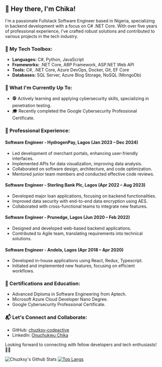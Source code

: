 <!-- <p align="center"><img class="content-img" src="https://res.cloudinary.com/dcgwltbei/image/upload/v1579399709/painted_img.jpg" alt="passport" height="148px" width="148px" style="border-radius:50%"></p> -->

## 👋 Hey there, I'm Chika!

I'm a passionate Fullstack Software Engineer based in Nigeria, specializing in backend development with a focus on C# .NET Core. With over five years of professional experience, I've crafted robust solutions and contributed to various projects in the tech industry.

### 🔧 My Tech Toolbox:
- **Languages:** C#, Python, JavaScript
- **Frameworks:** .NET Core, ABP Framework, ASP.NET Web API
- **Tools:** C#, .NET Core, Azure DevOps, Docker, Git, EF Core
- **Databases:** SQL Server, Azure Blog Storage, NoSQL (MongoDb)

### 🚀 What I'm Currently Up To:
- 🕵️ Actively learning and applying cybersecurity skills, specializing in penetration testing.
- 🎓 Recently completed the Google Cybersecurity Professional Certificate.

### 💼 Professional Experience:
#### Software Engineer - HydrogenPay, Lagos (Jan 2023 – Dec 2024)
- Led development of merchant portals, enhancing user-friendly interfaces.
- Implemented APIs for data visualization, improving data analysis.
- Collaborated on software design, architecture, and code optimization.
- Mentored junior team members and conducted effective code reviews.

#### Software Engineer - Sterling Bank Plc, Lagos (Apr 2022 – Aug 2023)
- Developed major loan applications, focusing on backend functionalities.
- Improved data security with end-to-end data encryption using AES.
- Collaborated with cross-functional teams to integrate new features.

#### Software Engineer - Prunedge, Lagos (Jun 2020 – Feb 2022)
- Designed and developed web-based backend applications.
- Contributed to Agile team, translating requirements into technical solutions.

#### Software Engineer - Andela, Lagos (Apr 2018 – Apr 2020)
- Developed in-house applications using React, Redux, Typescript.
- Initiated and implemented new features, focusing on efficient workflows.

### 🌟 Certifications and Education:
- Advanced Diploma in Software Engineering from Aptech.
- Microsoft Azure Cloud Developer Nano Degree.
- Google Cybersecurity Professional Certificate.

### 📬 Let's Connect and Collaborate:
- GitHub: [chuzksy-codeactive](https://github.com/chuzksy-codeactive)
- LinkedIn: [Onuchukwu Chika](https://www.linkedin.com/in/onuchukwu-chika)

Looking forward to connecting with fellow developers and tech enthusiasts! 👯‍♂️

<!--
<h2 align='center'>Hello there! My name is Chika Onuchukwu aka Chuzksy. 👋🤓</h2>

<p>I'm a fullstack software engineer from Nigeria, major in backend, C#. I have five years of professional experience as a software engineer. I am passionate about building scalable products with modern technologies. I constantly strive to improve my techniques and toolset. When I am not developing or building things, you can find me learning or in the kitchen cooking while I listen to some good Naija Afrobeat songs</p>

<h3>👯 Feel free to connect with me and let's collaborate </h3>

<p>
<a href="https://twitter.com/chuzksy"><img height="30" src="https://github.com/chuzksy-codeactive/chuzksy-codeactive/blob/master/assets/twitter-original.svg"></a>&nbsp;&nbsp;
<a href="https://www.linkedin.com/in/onuchukwu-chika/"><img height="30" src="https://github.com/chuzksy-codeactive/chuzksy-codeactive/blob/master/assets/linkedin-original.svg"></a>&nbsp;&nbsp;
<a href="mailto:chuzksy@gmail.com"><img height="30" src="https://github.com/chuzksy-codeactive/chuzksy-codeactive/blob/master/assets/gmail.svg"></a>&nbsp;&nbsp;
</p>

<h3>I'm a Husband, Father, Developer, and Afrobeat Music Lover!</h3>

- 🔭 I’m currently working on a improving my techniques and toolsets
- 🌱 I’m currently doing a Udacity Nano degree program on Azure Cloud Developer
- 👯 I’m looking forward to collaborate with other .Net Core developers
- ⚡ Fun fact: I love cooking as I listen to Naija afrobeat songs

<h3>🛠️ Technologies and Tools</h3>
<p>
    <img align="left" alt="CSharp" width="26px" src="https://github.com/chuzksy-codeactive/chuzksy-codeactive/blob/master/assets/csharp-original.svg" />&nbsp;
    <img align="left" alt="Typscript" width="26px" src="https://github.com/chuzksy-codeactive/chuzksy-codeactive/blob/master/assets/typescript-original.svg" />&nbsp;
    <img align="left" alt="Javascript" width="26px" src="https://github.com/chuzksy-codeactive/chuzksy-codeactive/blob/master/assets/javascript-original.svg" />&nbsp;
    <img align="left" alt="React" width="26px" src="https://github.com/chuzksy-codeactive/chuzksy-codeactive/blob/master/assets/react-original.svg" />&nbsp;
    <img align="left" alt="Redux" width="26px" src="https://github.com/chuzksy-codeactive/chuzksy-codeactive/blob/master/assets/redux-original.svg" />&nbsp;
    <img align="left" alt="DotNet" width="26px" src="https://github.com/chuzksy-codeactive/chuzksy-codeactive/blob/master/assets/dot-net-original.svg" />&nbsp;
    <img align="left" alt="Docker" width="26px" src="https://github.com/chuzksy-codeactive/chuzksy-codeactive/blob/master/assets/docker-original.svg" />&nbsp;
    <img align="left" alt="NodeJS" width="26px" src="https://github.com/chuzksy-codeactive/chuzksy-codeactive/blob/master/assets/nodejs-original.svg" />&nbsp;
    <img align="left" alt="VisualStudio" width="26px" src="https://github.com/chuzksy-codeactive/chuzksy-codeactive/blob/master/assets/visualstudio-plain.svg" />&nbsp;
    <img align="left" alt="Sequelize" width="26px" src="https://github.com/chuzksy-codeactive/chuzksy-codeactive/blob/master/assets/sequelize-original.svg" />&nbsp;
    <img align="left" alt="Postgres" width="26px" src="https://github.com/chuzksy-codeactive/chuzksy-codeactive/blob/master/assets/postgresql-original.svg" />&nbsp;
    <img align="left" alt="HTML5" width="26px" src="https://github.com/chuzksy-codeactive/chuzksy-codeactive/blob/master/assets/html5-original.svg" />&nbsp;
    <img align="left" alt="CSS3" width="26px" src="https://github.com/chuzksy-codeactive/chuzksy-codeactive/blob/master/assets/css3-original.svg" />&nbsp;
    <img align="left" alt="AWS" width="26px" src="https://github.com/chuzksy-codeactive/chuzksy-codeactive/blob/master/assets/amazonwebservices-original.svg" />&nbsp;
    <img align="left" alt="BitBucket" width="26px" src="https://github.com/chuzksy-codeactive/chuzksy-codeactive/blob/master/assets/bitbucket-original.svg" />&nbsp;
    <br />
    <br />
</p>
-->


![Chuzksy's Github Stats](https://github-readme-stats.vercel.app/api?username=chuzksy-codeactive&count_private=true&show_icons=true&theme=radical)
[![Top Langs](https://github-readme-stats.vercel.app/api/top-langs/?username=chuzksy-codeactive&layout=compact)](https://github.com/chuzksy-codeactive)
<!--
**chuzksy-codeactive/chuzksy-codeactive** is a ✨ _special_ ✨ repository because its `README.md` (this file) appears on your GitHub profile.

Here are some ideas to get you started:

- 🔭 I’m currently working on ...
- 🌱 I’m currently learning ...
- 👯 I’m looking to collaborate on ...
- 🤔 I’m looking for help with ...
- 💬 Ask me about ...
- 📫 How to reach me: ...
- 😄 Pronouns: ...
- ⚡ Fun fact: ...
-->
